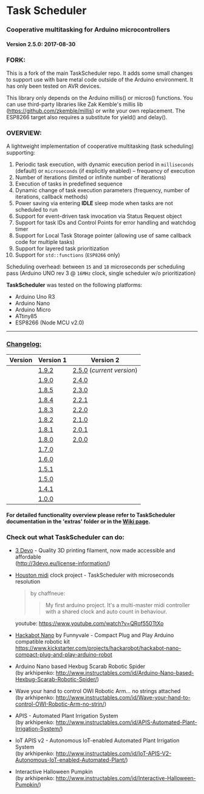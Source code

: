# Task Scheduler
### Cooperative multitasking for Arduino microcontrollers  
#### Version 2.5.0: 2017-08-30

### FORK:

This is a fork of the main TaskScheduler repo. It adds some small changes to support use with bare metal code outside of the Arduino environment. It has only been tested on AVR devices.

This library only depends on the Arduino millis() or micros() functions. You can use third-party libraries like Zak Kemble's millis lib (https://github.com/zkemble/millis) or write your own replacement. The ESP8266 target also requires a substitute for yield() and delay().


### OVERVIEW:
A lightweight implementation of cooperative multitasking (task scheduling) supporting:  
1. Periodic task execution, with dynamic execution period in `milliseconds` (default) or `microseconds` (if explicitly enabled) – frequency of execution  
2. Number of iterations (limited or infinite number of iterations)  
3. Execution of tasks in predefined sequence  
4. Dynamic change of task execution parameters (frequency, number of iterations, callback methods)  
5. Power saving via entering **IDLE** sleep mode when tasks are not scheduled to run  
6. Support for event-driven task invocation via Status Request object  
7. Support for task IDs and Control Points for error handling and watchdog timer  
8. Support for Local Task Storage pointer (allowing use of same callback code for multiple tasks)  
9. Support for layered task prioritization  
10. Support for `std::functions` (`ESP8266` only)  

Scheduling overhead: between `15` and `18` microseconds per scheduling pass (Arduino UNO rev 3 @ `16MHz` clock, single scheduler w/o prioritization)  

**TaskScheduler** was tested on the following platforms:  
* Arduino Uno R3  
* Arduino Nano  
* Arduino Micro  
* ATtiny85  
* ESP8266 (Node MCU v2.0)  
---
### [Changelog:](https://github.com/arkhipenko/TaskScheduler/wiki/Changelog)
Version|Version 1|Version 2
---|---|---
||[1.9.2](https://github.com/arkhipenko/TaskScheduler/wiki/Changelog#v192)|[2.5.0](https://github.com/arkhipenko/TaskScheduler/wiki/Changelog#v250) (*current version*)
||[1.9.0](https://github.com/arkhipenko/TaskScheduler/wiki/Changelog#v190)|[2.4.0](https://github.com/arkhipenko/TaskScheduler/wiki/Changelog#v240)
||[1.8.5](https://github.com/arkhipenko/TaskScheduler/wiki/Changelog#v185)|[2.3.0](https://github.com/arkhipenko/TaskScheduler/wiki/Changelog#v230)
||[1.8.4](https://github.com/arkhipenko/TaskScheduler/wiki/Changelog#v184)|[2.2.1](https://github.com/arkhipenko/TaskScheduler/wiki/Changelog#v221)
||[1.8.3](https://github.com/arkhipenko/TaskScheduler/wiki/Changelog#v183)|[2.2.0](https://github.com/arkhipenko/TaskScheduler/wiki/Changelog#v220)
||[1.8.2](https://github.com/arkhipenko/TaskScheduler/wiki/Changelog#v182)|[2.1.0](https://github.com/arkhipenko/TaskScheduler/wiki/Changelog#v210)
||[1.8.1](https://github.com/arkhipenko/TaskScheduler/wiki/Changelog#v181)|[2.0.1](https://github.com/arkhipenko/TaskScheduler/wiki/Changelog#v201)
||[1.8.0](https://github.com/arkhipenko/TaskScheduler/wiki/Changelog#v180)|[2.0.0](https://github.com/arkhipenko/TaskScheduler/wiki/Changelog#v200)
||[1.7.0](https://github.com/arkhipenko/TaskScheduler/wiki/Changelog#v170)|
||[1.6.0](https://github.com/arkhipenko/TaskScheduler/wiki/Changelog#v160)|
||[1.5.1](https://github.com/arkhipenko/TaskScheduler/wiki/Changelog#v151)|
||[1.5.0](https://github.com/arkhipenko/TaskScheduler/wiki/Changelog#v150)|
||[1.4.1](https://github.com/arkhipenko/TaskScheduler/wiki/Changelog#v141)|
||[1.0.0](https://github.com/arkhipenko/TaskScheduler/wiki/Changelog#v100)|  

#### For detailed functionality overview please refer to TaskScheduler documentation in the 'extras' folder or in the [Wiki page](https://github.com/arkhipenko/TaskScheduler/wiki).

### Check out what TaskScheduler can do:

* [3 Devo](http://3devo.eu/) - Quality 3D printing filament, now made accessible and affordable  
(http://3devo.eu/license-information/)


* [Houston midi](https://github.com/chaffneue/houston) clock project - TaskScheduler with microseconds resolution  
    >by chaffneue:
    >>My first arduino project. It's a multi-master midi controller with a shared clock and
     auto count in behaviour.  

	 youtube: https://www.youtube.com/watch?v=QRof550TtXo


* [Hackabot Nano](http://hackarobot.com/) by Funnyvale -  Compact Plug and Play Arduino compatible robotic kit  
     https://www.kickstarter.com/projects/hackarobot/hackabot-nano-compact-plug-and-play-arduino-robot


* Arduino Nano based Hexbug Scarab Robotic Spider  
    (by arkhipenko: http://www.instructables.com/id/Arduino-Nano-based-Hexbug-Scarab-Robotic-Spider/)

* Wave your hand to control OWI Robotic Arm... no strings attached  
    (by arkhipenko: http://www.instructables.com/id/Wave-your-hand-to-control-OWI-Robotic-Arm-no-strin/)


* APIS - Automated Plant Irrigation System  
    (by arkhipenko: http://www.instructables.com/id/APIS-Automated-Plant-Irrigation-System/)


* IoT APIS v2 - Autonomous IoT-enabled Automated Plant Irrigation System  
    (by arkhipenko: http://www.instructables.com/id/IoT-APIS-V2-Autonomous-IoT-enabled-Automated-Plant/)

* Interactive Halloween Pumpkin  
    (by arkhipenko: http://www.instructables.com/id/Interactive-Halloween-Pumpkin/)

